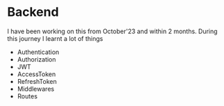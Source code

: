 # Backend
I have been working on this from October'23 and within 2 months. During this journey I learnt a lot of things 
* Authentication
* Authorization
* JWT
* AccessToken
* RefreshToken
* Middlewares
* Routes
